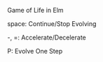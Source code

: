 Game of Life in Elm

space: Continue/Stop Evolving

-, =: Accelerate/Decelerate

P: Evolve One Step
